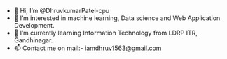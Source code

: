 - 👋 Hi, I’m @DhruvkumarPatel-cpu
- 👀 I’m interested in machine learning, Data science and Web Application Development.
- 🌱 I’m currently learning Information Technology from LDRP ITR, Gandhinagar.
- 📫 Contact me on mail:- iamdhruv1563@gmail.com

<!---
DhruvkumarPatel-cpu/DhruvkumarPatel-cpu is a ✨ special ✨ repository because its `README.md` (this file) appears on your GitHub profile.
You can click the Preview link to take a look at your changes.
--->
